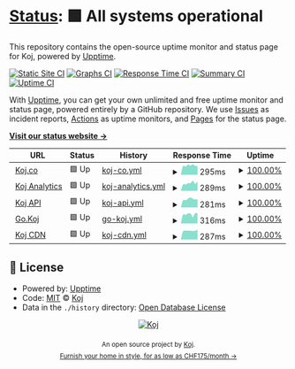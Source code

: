 # [Status](https://status.koj.co): <!--live status--> **🟩 All systems operational**

This repository contains the open-source uptime monitor and status page for Koj, powered by [Upptime](https://upptime.js.org).

[![Static Site CI](https://github.com/koj-co/status/workflows/Static%20Site%20CI/badge.svg)](https://github.com/koj-co/status/actions?query=workflow%3A%22Static+Site+CI%22)
[![Graphs CI](https://github.com/koj-co/status/workflows/Graphs%20CI/badge.svg)](https://github.com/koj-co/status/actions?query=workflow%3A%22Graphs+CI%22)
[![Response Time CI](https://github.com/koj-co/status/workflows/Response%20Time%20CI/badge.svg)](https://github.com/koj-co/status/actions?query=workflow%3A%22Response+Time+CI%22)
[![Summary CI](https://github.com/koj-co/status/workflows/Summary%20CI/badge.svg)](https://github.com/koj-co/status/actions?query=workflow%3A%22Summary+CI%22)
[![Uptime CI](https://github.com/koj-co/status/workflows/Uptime%20CI/badge.svg)](https://github.com/koj-co/status/actions?query=workflow%3A%22Uptime+CI%22)

With [Upptime](https://upptime.js.org), you can get your own unlimited and free uptime monitor and status page, powered entirely by a GitHub repository. We use [Issues](https://github.com/koj-co/status/issues) as incident reports, [Actions](https://github.com/koj-co/status/actions) as uptime monitors, and [Pages](https://status.koj.co) for the status page.

[**Visit our status website →**](https://status.koj.co)

<!--start: status pages-->
<!-- This summary is generated by Upptime (https://github.com/upptime/upptime) -->
<!-- Do not edit this manually, your changes will be overwritten -->
<!-- prettier-ignore -->
| URL | Status | History | Response Time | Uptime |
| --- | ------ | ------- | ------------- | ------ |
| <img alt="" src="https://favicons.githubusercontent.com/koj.co" height="13"> [Koj.co](https://koj.co/en-ch/) | 🟩 Up | [koj-co.yml](https://github.com/koj-co/status/commits/master/history/koj-co.yml) | <details><summary><img alt="Response time graph" src="./graphs/koj-co/response-time-week.png" height="20"> 295ms</summary><br><a href="https://status.koj.co/history/koj-co"><img alt="Response time 402" src="https://img.shields.io/endpoint?url=https%3A%2F%2Fraw.githubusercontent.com%2Fkoj-co%2Fstatus%2Fmaster%2Fapi%2Fkoj-co%2Fresponse-time.json"></a><br><a href="https://status.koj.co/history/koj-co"><img alt="24-hour response time 332" src="https://img.shields.io/endpoint?url=https%3A%2F%2Fraw.githubusercontent.com%2Fkoj-co%2Fstatus%2Fmaster%2Fapi%2Fkoj-co%2Fresponse-time-day.json"></a><br><a href="https://status.koj.co/history/koj-co"><img alt="7-day response time 295" src="https://img.shields.io/endpoint?url=https%3A%2F%2Fraw.githubusercontent.com%2Fkoj-co%2Fstatus%2Fmaster%2Fapi%2Fkoj-co%2Fresponse-time-week.json"></a><br><a href="https://status.koj.co/history/koj-co"><img alt="30-day response time 347" src="https://img.shields.io/endpoint?url=https%3A%2F%2Fraw.githubusercontent.com%2Fkoj-co%2Fstatus%2Fmaster%2Fapi%2Fkoj-co%2Fresponse-time-month.json"></a><br><a href="https://status.koj.co/history/koj-co"><img alt="1-year response time 402" src="https://img.shields.io/endpoint?url=https%3A%2F%2Fraw.githubusercontent.com%2Fkoj-co%2Fstatus%2Fmaster%2Fapi%2Fkoj-co%2Fresponse-time-year.json"></a></details> | <details><summary><a href="https://status.koj.co/history/koj-co">100.00%</a></summary><a href="https://status.koj.co/history/koj-co"><img alt="All-time uptime 100.00%" src="https://img.shields.io/endpoint?url=https%3A%2F%2Fraw.githubusercontent.com%2Fkoj-co%2Fstatus%2Fmaster%2Fapi%2Fkoj-co%2Fuptime.json"></a><br><a href="https://status.koj.co/history/koj-co"><img alt="24-hour uptime 100.00%" src="https://img.shields.io/endpoint?url=https%3A%2F%2Fraw.githubusercontent.com%2Fkoj-co%2Fstatus%2Fmaster%2Fapi%2Fkoj-co%2Fuptime-day.json"></a><br><a href="https://status.koj.co/history/koj-co"><img alt="7-day uptime 100.00%" src="https://img.shields.io/endpoint?url=https%3A%2F%2Fraw.githubusercontent.com%2Fkoj-co%2Fstatus%2Fmaster%2Fapi%2Fkoj-co%2Fuptime-week.json"></a><br><a href="https://status.koj.co/history/koj-co"><img alt="30-day uptime 100.00%" src="https://img.shields.io/endpoint?url=https%3A%2F%2Fraw.githubusercontent.com%2Fkoj-co%2Fstatus%2Fmaster%2Fapi%2Fkoj-co%2Fuptime-month.json"></a><br><a href="https://status.koj.co/history/koj-co"><img alt="1-year uptime 100.00%" src="https://img.shields.io/endpoint?url=https%3A%2F%2Fraw.githubusercontent.com%2Fkoj-co%2Fstatus%2Fmaster%2Fapi%2Fkoj-co%2Fuptime-year.json"></a></details>
| <img alt="" src="https://favicons.githubusercontent.com/analytics.koj.co" height="13"> [Koj Analytics](https://analytics.koj.co) | 🟩 Up | [koj-analytics.yml](https://github.com/koj-co/status/commits/master/history/koj-analytics.yml) | <details><summary><img alt="Response time graph" src="./graphs/koj-analytics/response-time-week.png" height="20"> 289ms</summary><br><a href="https://status.koj.co/history/koj-analytics"><img alt="Response time 359" src="https://img.shields.io/endpoint?url=https%3A%2F%2Fraw.githubusercontent.com%2Fkoj-co%2Fstatus%2Fmaster%2Fapi%2Fkoj-analytics%2Fresponse-time.json"></a><br><a href="https://status.koj.co/history/koj-analytics"><img alt="24-hour response time 326" src="https://img.shields.io/endpoint?url=https%3A%2F%2Fraw.githubusercontent.com%2Fkoj-co%2Fstatus%2Fmaster%2Fapi%2Fkoj-analytics%2Fresponse-time-day.json"></a><br><a href="https://status.koj.co/history/koj-analytics"><img alt="7-day response time 289" src="https://img.shields.io/endpoint?url=https%3A%2F%2Fraw.githubusercontent.com%2Fkoj-co%2Fstatus%2Fmaster%2Fapi%2Fkoj-analytics%2Fresponse-time-week.json"></a><br><a href="https://status.koj.co/history/koj-analytics"><img alt="30-day response time 310" src="https://img.shields.io/endpoint?url=https%3A%2F%2Fraw.githubusercontent.com%2Fkoj-co%2Fstatus%2Fmaster%2Fapi%2Fkoj-analytics%2Fresponse-time-month.json"></a><br><a href="https://status.koj.co/history/koj-analytics"><img alt="1-year response time 359" src="https://img.shields.io/endpoint?url=https%3A%2F%2Fraw.githubusercontent.com%2Fkoj-co%2Fstatus%2Fmaster%2Fapi%2Fkoj-analytics%2Fresponse-time-year.json"></a></details> | <details><summary><a href="https://status.koj.co/history/koj-analytics">100.00%</a></summary><a href="https://status.koj.co/history/koj-analytics"><img alt="All-time uptime 99.92%" src="https://img.shields.io/endpoint?url=https%3A%2F%2Fraw.githubusercontent.com%2Fkoj-co%2Fstatus%2Fmaster%2Fapi%2Fkoj-analytics%2Fuptime.json"></a><br><a href="https://status.koj.co/history/koj-analytics"><img alt="24-hour uptime 100.00%" src="https://img.shields.io/endpoint?url=https%3A%2F%2Fraw.githubusercontent.com%2Fkoj-co%2Fstatus%2Fmaster%2Fapi%2Fkoj-analytics%2Fuptime-day.json"></a><br><a href="https://status.koj.co/history/koj-analytics"><img alt="7-day uptime 100.00%" src="https://img.shields.io/endpoint?url=https%3A%2F%2Fraw.githubusercontent.com%2Fkoj-co%2Fstatus%2Fmaster%2Fapi%2Fkoj-analytics%2Fuptime-week.json"></a><br><a href="https://status.koj.co/history/koj-analytics"><img alt="30-day uptime 99.91%" src="https://img.shields.io/endpoint?url=https%3A%2F%2Fraw.githubusercontent.com%2Fkoj-co%2Fstatus%2Fmaster%2Fapi%2Fkoj-analytics%2Fuptime-month.json"></a><br><a href="https://status.koj.co/history/koj-analytics"><img alt="1-year uptime 99.92%" src="https://img.shields.io/endpoint?url=https%3A%2F%2Fraw.githubusercontent.com%2Fkoj-co%2Fstatus%2Fmaster%2Fapi%2Fkoj-analytics%2Fuptime-year.json"></a></details>
| <img alt="" src="https://favicons.githubusercontent.com/api.koj.co" height="13"> [Koj API](https://api.koj.co) | 🟩 Up | [koj-api.yml](https://github.com/koj-co/status/commits/master/history/koj-api.yml) | <details><summary><img alt="Response time graph" src="./graphs/koj-api/response-time-week.png" height="20"> 281ms</summary><br><a href="https://status.koj.co/history/koj-api"><img alt="Response time 330" src="https://img.shields.io/endpoint?url=https%3A%2F%2Fraw.githubusercontent.com%2Fkoj-co%2Fstatus%2Fmaster%2Fapi%2Fkoj-api%2Fresponse-time.json"></a><br><a href="https://status.koj.co/history/koj-api"><img alt="24-hour response time 385" src="https://img.shields.io/endpoint?url=https%3A%2F%2Fraw.githubusercontent.com%2Fkoj-co%2Fstatus%2Fmaster%2Fapi%2Fkoj-api%2Fresponse-time-day.json"></a><br><a href="https://status.koj.co/history/koj-api"><img alt="7-day response time 281" src="https://img.shields.io/endpoint?url=https%3A%2F%2Fraw.githubusercontent.com%2Fkoj-co%2Fstatus%2Fmaster%2Fapi%2Fkoj-api%2Fresponse-time-week.json"></a><br><a href="https://status.koj.co/history/koj-api"><img alt="30-day response time 360" src="https://img.shields.io/endpoint?url=https%3A%2F%2Fraw.githubusercontent.com%2Fkoj-co%2Fstatus%2Fmaster%2Fapi%2Fkoj-api%2Fresponse-time-month.json"></a><br><a href="https://status.koj.co/history/koj-api"><img alt="1-year response time 330" src="https://img.shields.io/endpoint?url=https%3A%2F%2Fraw.githubusercontent.com%2Fkoj-co%2Fstatus%2Fmaster%2Fapi%2Fkoj-api%2Fresponse-time-year.json"></a></details> | <details><summary><a href="https://status.koj.co/history/koj-api">100.00%</a></summary><a href="https://status.koj.co/history/koj-api"><img alt="All-time uptime 99.96%" src="https://img.shields.io/endpoint?url=https%3A%2F%2Fraw.githubusercontent.com%2Fkoj-co%2Fstatus%2Fmaster%2Fapi%2Fkoj-api%2Fuptime.json"></a><br><a href="https://status.koj.co/history/koj-api"><img alt="24-hour uptime 100.00%" src="https://img.shields.io/endpoint?url=https%3A%2F%2Fraw.githubusercontent.com%2Fkoj-co%2Fstatus%2Fmaster%2Fapi%2Fkoj-api%2Fuptime-day.json"></a><br><a href="https://status.koj.co/history/koj-api"><img alt="7-day uptime 100.00%" src="https://img.shields.io/endpoint?url=https%3A%2F%2Fraw.githubusercontent.com%2Fkoj-co%2Fstatus%2Fmaster%2Fapi%2Fkoj-api%2Fuptime-week.json"></a><br><a href="https://status.koj.co/history/koj-api"><img alt="30-day uptime 100.00%" src="https://img.shields.io/endpoint?url=https%3A%2F%2Fraw.githubusercontent.com%2Fkoj-co%2Fstatus%2Fmaster%2Fapi%2Fkoj-api%2Fuptime-month.json"></a><br><a href="https://status.koj.co/history/koj-api"><img alt="1-year uptime 99.96%" src="https://img.shields.io/endpoint?url=https%3A%2F%2Fraw.githubusercontent.com%2Fkoj-co%2Fstatus%2Fmaster%2Fapi%2Fkoj-api%2Fuptime-year.json"></a></details>
| <img alt="" src="https://favicons.githubusercontent.com/go.koj.co" height="13"> [Go.Koj](https://go.koj.co/url-shortener-uptime-monitoring-24hu9q0ir1290) | 🟩 Up | [go-koj.yml](https://github.com/koj-co/status/commits/master/history/go-koj.yml) | <details><summary><img alt="Response time graph" src="./graphs/go-koj/response-time-week.png" height="20"> 316ms</summary><br><a href="https://status.koj.co/history/go-koj"><img alt="Response time 420" src="https://img.shields.io/endpoint?url=https%3A%2F%2Fraw.githubusercontent.com%2Fkoj-co%2Fstatus%2Fmaster%2Fapi%2Fgo-koj%2Fresponse-time.json"></a><br><a href="https://status.koj.co/history/go-koj"><img alt="24-hour response time 491" src="https://img.shields.io/endpoint?url=https%3A%2F%2Fraw.githubusercontent.com%2Fkoj-co%2Fstatus%2Fmaster%2Fapi%2Fgo-koj%2Fresponse-time-day.json"></a><br><a href="https://status.koj.co/history/go-koj"><img alt="7-day response time 316" src="https://img.shields.io/endpoint?url=https%3A%2F%2Fraw.githubusercontent.com%2Fkoj-co%2Fstatus%2Fmaster%2Fapi%2Fgo-koj%2Fresponse-time-week.json"></a><br><a href="https://status.koj.co/history/go-koj"><img alt="30-day response time 368" src="https://img.shields.io/endpoint?url=https%3A%2F%2Fraw.githubusercontent.com%2Fkoj-co%2Fstatus%2Fmaster%2Fapi%2Fgo-koj%2Fresponse-time-month.json"></a><br><a href="https://status.koj.co/history/go-koj"><img alt="1-year response time 420" src="https://img.shields.io/endpoint?url=https%3A%2F%2Fraw.githubusercontent.com%2Fkoj-co%2Fstatus%2Fmaster%2Fapi%2Fgo-koj%2Fresponse-time-year.json"></a></details> | <details><summary><a href="https://status.koj.co/history/go-koj">100.00%</a></summary><a href="https://status.koj.co/history/go-koj"><img alt="All-time uptime 100.00%" src="https://img.shields.io/endpoint?url=https%3A%2F%2Fraw.githubusercontent.com%2Fkoj-co%2Fstatus%2Fmaster%2Fapi%2Fgo-koj%2Fuptime.json"></a><br><a href="https://status.koj.co/history/go-koj"><img alt="24-hour uptime 100.00%" src="https://img.shields.io/endpoint?url=https%3A%2F%2Fraw.githubusercontent.com%2Fkoj-co%2Fstatus%2Fmaster%2Fapi%2Fgo-koj%2Fuptime-day.json"></a><br><a href="https://status.koj.co/history/go-koj"><img alt="7-day uptime 100.00%" src="https://img.shields.io/endpoint?url=https%3A%2F%2Fraw.githubusercontent.com%2Fkoj-co%2Fstatus%2Fmaster%2Fapi%2Fgo-koj%2Fuptime-week.json"></a><br><a href="https://status.koj.co/history/go-koj"><img alt="30-day uptime 100.00%" src="https://img.shields.io/endpoint?url=https%3A%2F%2Fraw.githubusercontent.com%2Fkoj-co%2Fstatus%2Fmaster%2Fapi%2Fgo-koj%2Fuptime-month.json"></a><br><a href="https://status.koj.co/history/go-koj"><img alt="1-year uptime 100.00%" src="https://img.shields.io/endpoint?url=https%3A%2F%2Fraw.githubusercontent.com%2Fkoj-co%2Fstatus%2Fmaster%2Fapi%2Fgo-koj%2Fuptime-year.json"></a></details>
| <img alt="" src="https://favicons.githubusercontent.com/kojcdn.com" height="13"> [Koj CDN](https://kojcdn.com) | 🟩 Up | [koj-cdn.yml](https://github.com/koj-co/status/commits/master/history/koj-cdn.yml) | <details><summary><img alt="Response time graph" src="./graphs/koj-cdn/response-time-week.png" height="20"> 287ms</summary><br><a href="https://status.koj.co/history/koj-cdn"><img alt="Response time 369" src="https://img.shields.io/endpoint?url=https%3A%2F%2Fraw.githubusercontent.com%2Fkoj-co%2Fstatus%2Fmaster%2Fapi%2Fkoj-cdn%2Fresponse-time.json"></a><br><a href="https://status.koj.co/history/koj-cdn"><img alt="24-hour response time 341" src="https://img.shields.io/endpoint?url=https%3A%2F%2Fraw.githubusercontent.com%2Fkoj-co%2Fstatus%2Fmaster%2Fapi%2Fkoj-cdn%2Fresponse-time-day.json"></a><br><a href="https://status.koj.co/history/koj-cdn"><img alt="7-day response time 287" src="https://img.shields.io/endpoint?url=https%3A%2F%2Fraw.githubusercontent.com%2Fkoj-co%2Fstatus%2Fmaster%2Fapi%2Fkoj-cdn%2Fresponse-time-week.json"></a><br><a href="https://status.koj.co/history/koj-cdn"><img alt="30-day response time 322" src="https://img.shields.io/endpoint?url=https%3A%2F%2Fraw.githubusercontent.com%2Fkoj-co%2Fstatus%2Fmaster%2Fapi%2Fkoj-cdn%2Fresponse-time-month.json"></a><br><a href="https://status.koj.co/history/koj-cdn"><img alt="1-year response time 369" src="https://img.shields.io/endpoint?url=https%3A%2F%2Fraw.githubusercontent.com%2Fkoj-co%2Fstatus%2Fmaster%2Fapi%2Fkoj-cdn%2Fresponse-time-year.json"></a></details> | <details><summary><a href="https://status.koj.co/history/koj-cdn">100.00%</a></summary><a href="https://status.koj.co/history/koj-cdn"><img alt="All-time uptime 99.95%" src="https://img.shields.io/endpoint?url=https%3A%2F%2Fraw.githubusercontent.com%2Fkoj-co%2Fstatus%2Fmaster%2Fapi%2Fkoj-cdn%2Fuptime.json"></a><br><a href="https://status.koj.co/history/koj-cdn"><img alt="24-hour uptime 100.00%" src="https://img.shields.io/endpoint?url=https%3A%2F%2Fraw.githubusercontent.com%2Fkoj-co%2Fstatus%2Fmaster%2Fapi%2Fkoj-cdn%2Fuptime-day.json"></a><br><a href="https://status.koj.co/history/koj-cdn"><img alt="7-day uptime 100.00%" src="https://img.shields.io/endpoint?url=https%3A%2F%2Fraw.githubusercontent.com%2Fkoj-co%2Fstatus%2Fmaster%2Fapi%2Fkoj-cdn%2Fuptime-week.json"></a><br><a href="https://status.koj.co/history/koj-cdn"><img alt="30-day uptime 100.00%" src="https://img.shields.io/endpoint?url=https%3A%2F%2Fraw.githubusercontent.com%2Fkoj-co%2Fstatus%2Fmaster%2Fapi%2Fkoj-cdn%2Fuptime-month.json"></a><br><a href="https://status.koj.co/history/koj-cdn"><img alt="1-year uptime 99.95%" src="https://img.shields.io/endpoint?url=https%3A%2F%2Fraw.githubusercontent.com%2Fkoj-co%2Fstatus%2Fmaster%2Fapi%2Fkoj-cdn%2Fuptime-year.json"></a></details>

<!--end: status pages-->

## 📄 License

- Powered by: [Upptime](https://github.com/upptime/upptime)
- Code: [MIT](./LICENSE) © [Koj](https://koj.co/engineering)
- Data in the `./history` directory: [Open Database License](https://opendatacommons.org/licenses/odbl/1-0/)

<p align="center">
  <a href="https://koj.co">
    <img width="44" alt="Koj" src="https://kojcdn.com/v1598284251/website-v2/koj-github-footer_m089ze.svg">
  </a>
</p>
<p align="center">
  <sub>An open source project by <a href="https://koj.co">Koj</a>. <br> <a href="https://koj.co">Furnish your home in style, for as low as CHF175/month →</a></sub>
</p>
